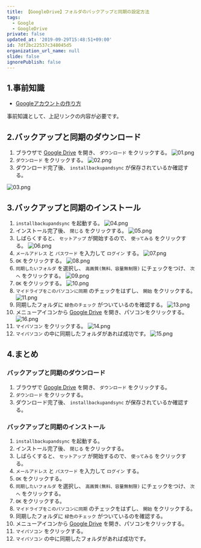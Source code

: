 ```yaml
---
title: 【GoogleDrive】フォルダのバックアップと同期の設定方法
tags:
  - Google
  - GoogleDrive
private: false
updated_at: '2019-09-29T15:48:51+09:00'
id: 7df2bc22537c348045d5
organization_url_name: null
slide: false
ignorePublish: false
---
```

## 1.事前知識
- [Googleアカウントの作り方](https://qiita.com/ryome/items/ff84206f413cf342b8e6)

事前知識として、上記リンクの内容が必要です。

## 2.バックアップと同期のダウンロード
1. ブラウザで [Google Drive](https://www.google.com/intl/ja_ALL/drive/) を開き、 `ダウンロード` をクリックする。
![01.png](https://qiita-image-store.s3.ap-northeast-1.amazonaws.com/0/449867/84bf52d3-c5b9-e939-a4e2-05c718e540eb.png)
2. `ダウンロード` をクリックする。
![02.png](https://qiita-image-store.s3.ap-northeast-1.amazonaws.com/0/449867/377d96bd-d300-e550-5fe3-55d5fdd3cb53.png)
3. ダウンロード完了後、 `installbackupandsync` が保存されているか確認する。

![03.png](https://qiita-image-store.s3.ap-northeast-1.amazonaws.com/0/449867/44af5897-d68f-9be0-f2ed-2a2d38160d14.png)

## 3.バックアップと同期のインストール
1. `installbackupandsync` を起動する。
![04.png](https://qiita-image-store.s3.ap-northeast-1.amazonaws.com/0/449867/2bb0aa28-bd73-ddb1-46f5-e561f9716443.png)
2. インストール完了後、 `閉じる` をクリックする。
![05.png](https://qiita-image-store.s3.ap-northeast-1.amazonaws.com/0/449867/0bd3449f-4113-8ed4-935f-cb5581af3194.png)
3. しばらくすると、 `セットアップ` が開始するので、 `使ってみる` をクリックする。
![06.png](https://qiita-image-store.s3.ap-northeast-1.amazonaws.com/0/449867/aabe9bda-a45d-f016-8892-d69a6c07fd24.png)
4. `メールアドレス` と `パスワード` を入力して `ログイン` する。
![07.png](https://qiita-image-store.s3.ap-northeast-1.amazonaws.com/0/449867/82baae6f-9af8-241e-5b67-157ab75b3de4.png)
5. `OK` をクリックする。
![08.png](https://qiita-image-store.s3.ap-northeast-1.amazonaws.com/0/449867/3905503b-ab9b-eb37-c18e-f8a006a46759.png)
6. `同期したいフォルダ` を選択し、 `高画質(無料、容量無制限)` にチェックをつけ、 `次へ` をクリックする。
![09.png](https://qiita-image-store.s3.ap-northeast-1.amazonaws.com/0/449867/0525d8d5-3f06-9bbd-6bc3-23452808aa8d.png)
7. `OK` をクリックする。
![10.png](https://qiita-image-store.s3.ap-northeast-1.amazonaws.com/0/449867/53aed38c-174f-664b-eec2-0471d26b813a.png)
8. `マイドライブをこのパソコンに同期` のチェックをはずし、 `開始` をクリックする。
![11.png](https://qiita-image-store.s3.ap-northeast-1.amazonaws.com/0/449867/b8306770-1286-2df9-fe4e-d4e4a2bc61fe.png)
9. 同期したフォルダに `緑色のチェック` がついているのを確認する。
![13.png](https://qiita-image-store.s3.ap-northeast-1.amazonaws.com/0/449867/a606bad2-6a30-a3e4-b84e-18caa7466baa.png)
10. メニューアイコンから [Google Drive](https://drive.google.com/drive/computers) を開き、パソコンをクリックする。
![16.png](https://qiita-image-store.s3.ap-northeast-1.amazonaws.com/0/449867/365518c9-199d-ff31-0d0d-83f1046f3877.png)
11. `マイパソコン` をクリックする。
![14.png](https://qiita-image-store.s3.ap-northeast-1.amazonaws.com/0/449867/305752f9-471e-04a2-f981-7c5126a84ff3.png)
12. `マイパソコン` の中に同期したフォルダがあれば成功です。
![15.png](https://qiita-image-store.s3.ap-northeast-1.amazonaws.com/0/449867/c362b76a-7dd1-2cc6-e47c-5a94504e0c64.png)

## 4.まとめ
### バックアップと同期のダウンロード
1. ブラウザで [Google Drive](https://www.google.com/intl/ja_ALL/drive/) を開き、 `ダウンロード` をクリックする。
2. `ダウンロード` をクリックする。
3. ダウンロード完了後、 `installbackupandsync` が保存されているか確認する。

### バックアップと同期のインストール
1. `installbackupandsync` を起動する。
2. インストール完了後、 `閉じる` をクリックする。
3. しばらくすると、 `セットアップ` が開始するので、 `使ってみる` をクリックする。
4. `メールアドレス` と `パスワード` を入力して `ログイン` する。
5. `OK` をクリックする。
6. `同期したいフォルダ` を選択し、 `高画質(無料、容量無制限)` にチェックをつけ、 `次へ` をクリックする。
7. `OK` をクリックする。
8. `マイドライブをこのパソコンに同期` のチェックをはずし、 `開始` をクリックする。
9. 同期したフォルダに `緑色のチェック` がついているのを確認する。
10. メニューアイコンから [Google Drive](https://drive.google.com/drive/computers) を開き、パソコンをクリックする。
11. `マイパソコン` をクリックする。
12. `マイパソコン` の中に同期したフォルダがあれば成功です。

